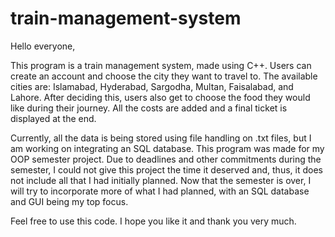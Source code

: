 # train-management-system
Hello everyone,

This program is a train management system, made using C++. Users can create an account and choose the city they want to travel to. The available cities are: Islamabad, Hyderabad, Sargodha, Multan, Faisalabad, and Lahore. After deciding this, users also get to choose the food they would like during their journey. All the costs are added and a final ticket is displayed at the end. 

Currently, all the data is being stored using file handling on .txt files, but I am working on integrating an SQL database. This program was made for my OOP semester project. Due to deadlines and other commitments during the semester, I could not give this project the time it deserved and, thus, it does not include all that I had initially planned. Now that the semester is over, I will try to incorporate more of what I had planned, with an SQL database and GUI being my top focus.

Feel free to use this code. I hope you like it and thank you very much.
